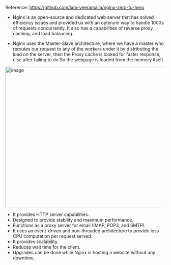 Reference: https://github.com/iam-veeramalla/nginx-zero-to-hero

* Nginx is an open-source and dedicated web server that has solved efficiency issues and provided us with an optimum way to handle 1000s of requests concurrently. It also has a capabilities of reverse proxy, caching, and load balancing.

* Nginx uses the Master-Slave architecture, where we have a master who reroutes our request to any of the workers under it by distributing the load on the server, then the Proxy cache is looked for faster response, else after failing to do So the webpage is loaded from the memory itself.

<img width="793" height="440" alt="image" src="https://github.com/user-attachments/assets/4ed92c4d-1361-4e64-be05-621946a8de91" />

* It provides HTTP server capabilities.
* Designed to provide stability and maximum performance.
* Functions as a proxy server for email (IMAP, POP3, and SMTP).
* It uses an event-driven and non-threaded architecture to provide less CPU computation per request served.
* It provides scalability.
* Reduces wait time for the client.
* Upgrades can be done while Nginx is hosting a website without any downtime.

